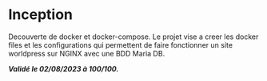 # Inception

Decouverte de docker et docker-compose. Le projet vise a creer les docker files et les configurations qui permettent de faire fonctionner un site worldpress sur NGINX avec une BDD Maria DB. 

***Validé le 02/08/2023 à 100/100.***